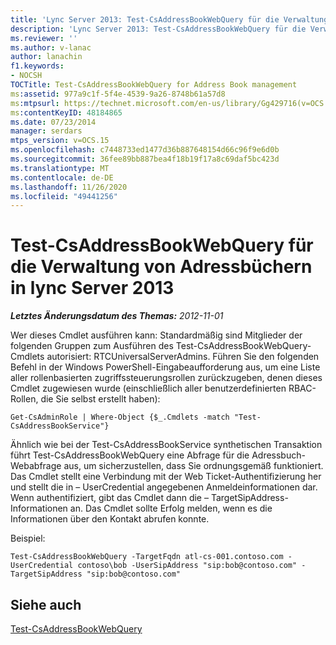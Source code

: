 ```yaml
---
title: 'Lync Server 2013: Test-CsAddressBookWebQuery für die Verwaltung von Adressbüchern'
description: 'Lync Server 2013: Test-CsAddressBookWebQuery für die Verwaltung von Adressbüchern.'
ms.reviewer: ''
ms.author: v-lanac
author: lanachin
f1.keywords:
- NOCSH
TOCTitle: Test-CsAddressBookWebQuery for Address Book management
ms:assetid: 977a9c1f-5f4e-4539-9a26-8748b61a57d8
ms:mtpsurl: https://technet.microsoft.com/en-us/library/Gg429716(v=OCS.15)
ms:contentKeyID: 48184865
ms.date: 07/23/2014
manager: serdars
mtps_version: v=OCS.15
ms.openlocfilehash: c7448733ed1477d36b887648154d66c96f9e6d0b
ms.sourcegitcommit: 36fee89bb887bea4f18b19f17a8c69daf5bc423d
ms.translationtype: MT
ms.contentlocale: de-DE
ms.lasthandoff: 11/26/2020
ms.locfileid: "49441256"
---
```

# <a name="test-csaddressbookwebquery-for-address-book-management-in-lync-server-2013"></a>Test-CsAddressBookWebQuery für die Verwaltung von Adressbüchern in lync Server 2013

<div data-xmlns="http://www.w3.org/1999/xhtml">

<div class="topic" data-xmlns="http://www.w3.org/1999/xhtml" data-msxsl="urn:schemas-microsoft-com:xslt" data-cs="https://msdn.microsoft.com/">

<div data-asp="https://msdn2.microsoft.com/asp">



</div>

<div id="mainSection">

<div id="mainBody">

<span> </span>

_**Letztes Änderungsdatum des Themas:** 2012-11-01_

Wer dieses Cmdlet ausführen kann: Standardmäßig sind Mitglieder der folgenden Gruppen zum Ausführen des Test-CsAddressBookWebQuery-Cmdlets autorisiert: RTCUniversalServerAdmins. Führen Sie den folgenden Befehl in der Windows PowerShell-Eingabeaufforderung aus, um eine Liste aller rollenbasierten zugriffssteuerungsrollen zurückzugeben, denen dieses Cmdlet zugewiesen wurde (einschließlich aller benutzerdefinierten RBAC-Rollen, die Sie selbst erstellt haben):

    Get-CsAdminRole | Where-Object {$_.Cmdlets -match "Test-CsAddressBookService"}

Ähnlich wie bei der Test-CsAddressBookService synthetischen Transaktion führt Test-CsAddressBookWebQuery eine Abfrage für die Adressbuch-Webabfrage aus, um sicherzustellen, dass Sie ordnungsgemäß funktioniert. Das Cmdlet stellt eine Verbindung mit der Web Ticket-Authentifizierung her und stellt die in – UserCredential angegebenen Anmeldeinformationen dar. Wenn authentifiziert, gibt das Cmdlet dann die – TargetSipAddress-Informationen an. Das Cmdlet sollte Erfolg melden, wenn es die Informationen über den Kontakt abrufen konnte.

Beispiel:

    Test-CsAddressBookWebQuery -TargetFqdn atl-cs-001.contoso.com -UserCredential contoso\bob -UserSipAddress "sip:bob@contoso.com" -TargetSipAddress "sip:bob@contoso.com"

<div>

## <a name="see-also"></a>Siehe auch


[Test-CsAddressBookWebQuery](https://docs.microsoft.com/powershell/module/skype/Test-CsAddressBookWebQuery)  
  

</div>

</div>

<span> </span>

</div>

</div>

</div>

